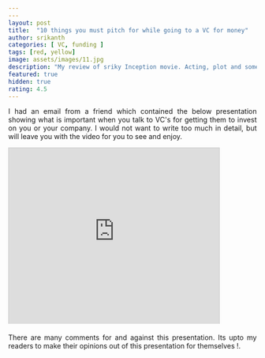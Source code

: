 ```yaml
---
---
layout: post
title:  "10 things you must pitch for while going to a VC for money"
author: srikanth
categories: [ VC, funding ]
tags: [red, yellow]
image: assets/images/11.jpg
description: "My review of sriky Inception movie. Acting, plot and something else in this short description."
featured: true
hidden: true
rating: 4.5
---
```



<p style="text-align: justify;">I had an email from a friend which contained the below presentation showing what is important when you talk to VC's for getting them to invest on you or your company. I would not want to write too much in detail, but will leave you with the video for you to see and enjoy.</p>
<p style="text-align: justify;">

<iframe src="http://www.slideshare.net/slideshow/embed_code/612849" width="427" height="356" frameborder="0" marginwidth="0" marginheight="0" scrolling="no" style="border:1px solid #CCC;border-width:1px 1px 0;margin-bottom:5px" allowfullscreen> </iframe>



<p style="text-align: justify;">There are many comments for and against this presentation. Its upto my readers to make their opinions out of this presentation for themselves !.</p>
